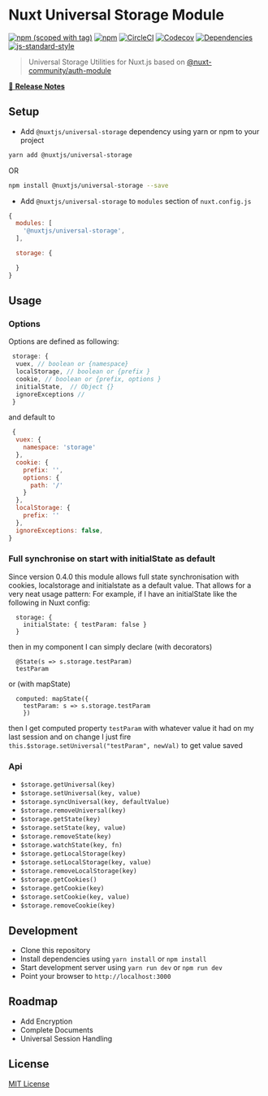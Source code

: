 # Nuxt Universal Storage Module

[![npm (scoped with tag)](https://img.shields.io/npm/v/@nuxtjs/universal-storage/latest.svg?style=flat-square)](https://npmjs.com/package/@nuxtjs/universal-storage)
[![npm](https://img.shields.io/npm/dt/@nuxtjs/universal-storage.svg?style=flat-square)](https://npmjs.com/package/@nuxtjs/universal-storage)
[![CircleCI](https://img.shields.io/circleci/project/github/nuxt-community/universal-storage-module.svg?style=flat-square)](https://circleci.com/gh/nuxt-community/universal-storage-module)
[![Codecov](https://img.shields.io/codecov/c/github/nuxt-community/universal-storage-module.svg?style=flat-square)](https://codecov.io/gh/nuxt-community/universal-storage-module)
[![Dependencies](https://david-dm.org/nuxt-community/universal-storage-module/status.svg?style=flat-square)](https://david-dm.org/nuxt-community/universal-storage-module)
[![js-standard-style](https://img.shields.io/badge/code_style-standard-brightgreen.svg?style=flat-square)](http://standardjs.com)

> Universal Storage Utilities for Nuxt.js based on [@nuxt-community/auth-module](https://github.com/nuxt-community/auth-module)

[📖 **Release Notes**](./CHANGELOG.md)


## Setup

- Add `@nuxtjs/universal-storage` dependency using yarn or npm to your project
```sh
yarn add @nuxtjs/universal-storage
```
OR
```sh
npm install @nuxtjs/universal-storage --save
```

- Add `@nuxtjs/universal-storage` to `modules` section of `nuxt.config.js`

```js
{
  modules: [
    '@nuxtjs/universal-storage',
  ],

  storage: {

  }
}
```

## Usage

### Options

Options are defined as following:
```js
 storage: {
  vuex, // boolean or {namespace}
  localStorage, // boolean or {prefix }
  cookie, // boolean or {prefix, options }
  initialState,  // Object {}
  ignoreExceptions //
 }
```
and default to
```js
 {
  vuex: {
    namespace: 'storage'
  },
  cookie: {
    prefix: '',
    options: {
      path: '/'
    }
  },
  localStorage: {
    prefix: ''
  },
  ignoreExceptions: false,
}
```

### Full synchronise on start with initialState as default

Since version 0.4.0 this module allows full state synchronisation with cookies, localstorage and initialstate as a default value. That allows for a very neat usage pattern:
For example, if I have an initialState like the following in Nuxt config:

```
  storage: {
    initialState: { testParam: false }
  }
```
then in my component I can simply declare (with decorators)
```
  @State(s => s.storage.testParam)
  testParam
```  
or  (with mapState)
```
  computed: mapState({
    testParam: s => s.storage.testParam
    })
```    
then I get computed property `testParam` with whatever value it had on my last session and on change I just fire `this.$storage.setUniversal("testParam", newVal)` to get value saved

### Api 
  
* `$storage.getUniversal(key)`
* `$storage.setUniversal(key, value)`
* `$storage.syncUniversal(key, defaultValue)`
* `$storage.removeUniversal(key)`
* `$storage.getState(key)`
* `$storage.setState(key, value)`
* `$storage.removeState(key)`
* `$storage.watchState(key, fn)`
* `$storage.getLocalStorage(key)`
* `$storage.setLocalStorage(key, value)`
* `$storage.removeLocalStorage(key)`
* `$storage.getCookies()`
* `$storage.getCookie(key)`
* `$storage.setCookie(key, value)`
* `$storage.removeCookie(key)`

## Development

- Clone this repository
- Install dependencies using `yarn install` or `npm install`
- Start development server using `yarn run dev` or `npm run dev`
- Point your browser to `http://localhost:3000`

## Roadmap

- Add Encryption
- Complete Documents
- Universal Session Handling

## License

[MIT License](./LICENSE)

